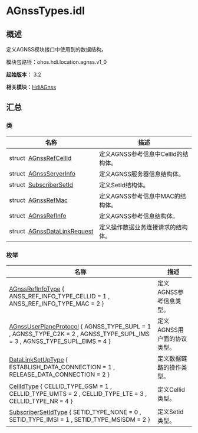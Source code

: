 # AGnssTypes.idl


## 概述

定义AGNSS模块接口中使用到的数据结构。

模块包路径：ohos.hdi.location.agnss.v1_0

**起始版本：** 3.2

**相关模块：**[HdiAGnss](_hdi_a_gnss.md)


## 汇总


### 类

| 名称 | 描述 | 
| -------- | -------- |
| struct&nbsp;&nbsp;[AGnssRefCellId](_a_gnss_ref_cell_id.md) | 定义AGNSS参考信息中CellId的结构体。 | 
| struct&nbsp;&nbsp;[AGnssServerInfo](_a_gnss_server_info.md) | 定义AGNSS服务器信息结构体。 | 
| struct&nbsp;&nbsp;[SubscriberSetId](_subscriber_set_id.md) | 定义SetId结构体。 | 
| struct&nbsp;&nbsp;[AGnssRefMac](_a_gnss_ref_mac.md) | 定义AGNSS参考信息中MAC的结构体。 | 
| struct&nbsp;&nbsp;[AGnssRefInfo](_a_gnss_ref_info.md) | 定义AGNSS参考信息结构体。 | 
| struct&nbsp;&nbsp;[AGnssDataLinkRequest](_a_gnss_data_link_request.md) | 定义操作数据业务连接请求的结构体。 | 


### 枚举

| 名称 | 描述 | 
| -------- | -------- |
| [AGnssRefInfoType](_hdi_a_gnss.md#agnssrefinfotype) { ANSS_REF_INFO_TYPE_CELLID = 1 , ANSS_REF_INFO_TYPE_MAC = 2 } | 定义AGNSS参考信息类型。 | 
| [AGnssUserPlaneProtocol](_hdi_a_gnss.md#agnssuserplaneprotocol) { AGNSS_TYPE_SUPL = 1 , AGNSS_TYPE_C2K = 2 , AGNSS_TYPE_SUPL_IMS = 3 , AGNSS_TYPE_SUPL_EIMS = 4 } | 定义AGNSS用户面的协议类型。 | 
| [DataLinkSetUpType](_hdi_a_gnss.md#datalinksetuptype) { ESTABLISH_DATA_CONNECTION = 1 , RELEASE_DATA_CONNECTION = 2 } | 定义数据链路的操作类型。 | 
| [CellIdType](_hdi_a_gnss.md#cellidtype) { CELLID_TYPE_GSM = 1 , CELLID_TYPE_UMTS = 2 , CELLID_TYPE_LTE = 3 , CELLID_TYPE_NR = 4 } | 定义Cellid类型。 | 
| [SubscriberSetIdType](_hdi_a_gnss.md#subscribersetidtype) { SETID_TYPE_NONE = 0 , SETID_TYPE_IMSI = 1 , SETID_TYPE_MSISDM = 2 } | 定义Setid类型。 | 
